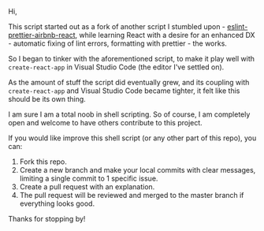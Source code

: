 Hi,

This script started out as a fork of another script I stumbled upon -  [eslint-prettier-airbnb-react](https://github.com/paulolramos/eslint-prettier-airbnb-react), while learning React with a desire for an enhanced DX - automatic fixing of lint errors, formatting with prettier - the works.

So I began to tinker with the aforementioned script, to make it play well with `create-react-app` in Visual Studio Code (the editor I've settled on).

As the amount of stuff the script did eventually grew, and its coupling with `create-react-app` and Visual Studio Code became tighter, it felt like this should be its own thing.

I am sure I am a total noob in shell scripting. So of course, I am completely open and welcome to have others contribute to this project.

If you would like improve this shell script (or any other part of this repo), you can:

1. Fork this repo.
2. Create a new branch and make your local commits with clear messages, limiting a single commit to 1 specific issue.
3. Create a pull request with an explanation.
4. The pull request will be reviewed and merged to the master branch if everything looks good.

Thanks for stopping by!